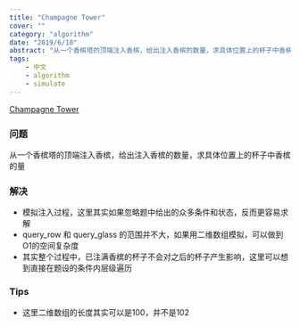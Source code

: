 ```yaml
---
title: "Champagne Tower"
cover: ""
category: "algorithm"
date: "2019/6/10"
abstract: "从一个香槟塔的顶端注入香槟，给出注入香槟的数量，求具体位置上的杯子中香槟的量"
tags:
    - 中文
    - algorithm
    - simulate
---
```


[Champagne Tower](https://leetcode.com/articles/champagne-tower/)
### 问题
从一个香槟塔的顶端注入香槟，给出注入香槟的数量，求具体位置上的杯子中香槟的量
### 解决
- 模拟注入过程，这里其实如果忽略题中给出的众多条件和状态，反而更容易求解
- query_row 和 query_glass 的范围并不大，如果用二维数组模拟，可以做到O1的空间复杂度
- 其实整个过程中，已注满香槟的杯子不会对之后的杯子产生影响，这里可以想到直接在题设的条件内层级遍历
### Tips
- 这里二维数组的长度其实可以是100，并不是102